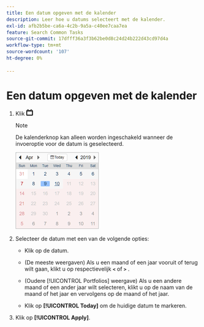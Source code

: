 ```yaml
---
title: Een datum opgeven met de kalender
description: Leer hoe u datums selecteert met de kalender.
exl-id: afb2b5be-ca6a-4c2b-9a5a-c40ee7caa7ea
feature: Search Common Tasks
source-git-commit: 17dfff36a3f3b62be0d8c24d24b222d43cd97d4a
workflow-type: tm+mt
source-wordcount: '107'
ht-degree: 0%

---
```


# Een datum opgeven met de kalender

1. Klik ![&#x200B; knoop van de Kalender 1&rbrace; knoop van de Kalender &#x200B;](/help/search-social-commerce/assets/calendar-date-range.png " om de kalender te openen.")

   >[!NOTE]
   >
   >De kalenderknop kan alleen worden ingeschakeld wanneer de invoeroptie voor de datum is geselecteerd.

   ![&#x200B; Geopende kalender &#x200B;](/help/search-social-commerce/assets/calendar-full.png " Geopende kalender ")

1. Selecteer de datum met een van de volgende opties:

   * Klik op de datum.

   * (De meeste weergaven) Als u een maand of een jaar vooruit of terug wilt gaan, klikt u op respectievelijk **`<`** of **`>`** .

   * (Oudere [!UICONTROL Portfolios] weergave) Als u een andere maand of een ander jaar wilt selecteren, klikt u op de naam van de maand of het jaar en vervolgens op de maand of het jaar.

   * Klik op **[!UICONTROL Today]** om de huidige datum te markeren.

1. Klik op **[!UICONTROL Apply]**.

